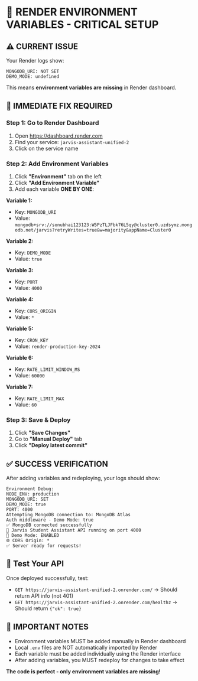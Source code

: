 # 🚨 RENDER ENVIRONMENT VARIABLES - CRITICAL SETUP

## ⚠️ **CURRENT ISSUE**
Your Render logs show:
```
MONGODB_URI: NOT SET
DEMO_MODE: undefined
```

This means **environment variables are missing** in Render dashboard.

## 🔧 **IMMEDIATE FIX REQUIRED**

### Step 1: Go to Render Dashboard
1. Open https://dashboard.render.com
2. Find your service: `jarvis-assistant-unified-2`
3. Click on the service name

### Step 2: Add Environment Variables
1. Click **"Environment"** tab on the left
2. Click **"Add Environment Variable"** 
3. Add each variable **ONE BY ONE**:

**Variable 1:**
- Key: `MONGODB_URI`
- Value: `mongodb+srv://sonubhai123123:W5PzTLJFbk76L5qy@cluster0.uzdsymz.mongodb.net/jarvis?retryWrites=true&w=majority&appName=Cluster0`

**Variable 2:**
- Key: `DEMO_MODE`
- Value: `true`

**Variable 3:**
- Key: `PORT`
- Value: `4000`

**Variable 4:**
- Key: `CORS_ORIGIN`
- Value: `*`

**Variable 5:**
- Key: `CRON_KEY`
- Value: `render-production-key-2024`

**Variable 6:**
- Key: `RATE_LIMIT_WINDOW_MS`
- Value: `60000`

**Variable 7:**
- Key: `RATE_LIMIT_MAX`
- Value: `60`

### Step 3: Save & Deploy
1. Click **"Save Changes"**
2. Go to **"Manual Deploy"** tab
3. Click **"Deploy latest commit"**

## ✅ **SUCCESS VERIFICATION**

After adding variables and redeploying, your logs should show:
```
Environment Debug:
NODE_ENV: production
MONGODB_URI: SET
DEMO_MODE: true
PORT: 4000
Attempting MongoDB connection to: MongoDB Atlas
Auth middleware - Demo Mode: true
✅ MongoDB connected successfully
🚀 Jarvis Student Assistant API running on port 4000
📱 Demo Mode: ENABLED
🌐 CORS Origin: *
✅ Server ready for requests!
```

## 🎯 **Test Your API**
Once deployed successfully, test:
- `GET https://jarvis-assistant-unified-2.onrender.com/` → Should return API info (not 401)
- `GET https://jarvis-assistant-unified-2.onrender.com/healthz` → Should return `{"ok": true}`

## 🚨 **IMPORTANT NOTES**
- Environment variables MUST be added manually in Render dashboard
- Local `.env` files are NOT automatically imported by Render
- Each variable must be added individually using the Render interface
- After adding variables, you MUST redeploy for changes to take effect

**The code is perfect - only environment variables are missing!**